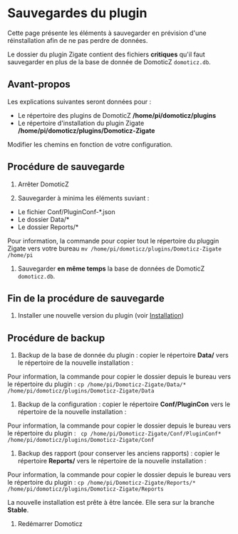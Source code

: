 # Sauvegardes du plugin

Cette page présente les éléments à sauvegarder en prévision d'une réinstallation afin de ne pas perdre de données.

Le dossier du plugin Zigate contient des fichiers __critiques__ qu'il faut sauvegarder en plus de la base de donnée de DomoticZ `domoticz.db`.

## Avant-propos

Les explications suivantes seront données pour :

* Le répertoire des plugins de DomoticZ __/home/pi/domoticz/plugins__ 
* Le répertoire d'installation du plugin Zigate __/home/pi/domoticz/plugins/Domoticz-Zigate__

Modifier les chemins en fonction de votre configuration.


## Procédure de sauvegarde

1. Arrêter DomoticZ

1. Sauvegarder à minima les éléments suviant :

* Le fichier  Conf/PluginConf-*.json 
* Le dossier  Data/*
* Le dossier  Reports/*

Pour information, la commande pour copier tout le répertoire du pluggin Zigate vers votre bureau `mv /home/pi/domoticz/plugins/Domoticz-Zigate   /home/pi`

1. Sauvegarder __en même temps__ la base de données de DomoticZ `domoticz.db`. 


## Fin de la procédure de sauvegarde

1. Installer une nouvelle version du plugin (voir [Installation](Installation.md))

## Procédure de backup

1. Backup de la base de donnée du plugin : copier le répertoire __Data/__ vers le répertoire de la nouvelle installation :

Pour information, la commande pour copier le dossier depuis le bureau vers le répertoire du plugin : `cp /home/pi/Domoticz-Zigate/Data/* /home/pi/domoticz/plugins/Domoticz-Zigate/Data`
   
1. Backup de la configuration : copier le répertoire __Conf/PluginCon__ vers le répertoire de la nouvelle installation :

  Pour information, la commande pour copier le dossier depuis le bureau vers le répertoire du plugin : ` cp /home/pi/Domoticz-Zigate/Conf/PluginConf* /home/pi/domoticz/plugins/Domoticz-Zigate/Conf`
   
1. Backup des rapport (pour conserver les anciens rapports) : copier le répertoire __Reports/__ vers le répertoire de la nouvelle installation :

Pour information, la commande pour copier le dossier depuis le bureau vers le répertoire du plugin : `cp /home/pi/Domoticz-Zigate/Reports/* /home/pi/domoticz/plugins/Domoticz-Zigate/Reports`
  
 La nouvelle installation est prête à être lancée. Elle sera sur la branche __Stable__.

1. Redémarrer Domoticz
